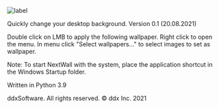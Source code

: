 ![label](https://user-images.githubusercontent.com/70449559/138293420-390a2117-7af2-4bb9-a439-f99296c3ca21.png)

Quickly change your desktop background.
Version 0.1 (20.08.2021)

Double click on LMB to apply the following wallpaper.
Right click to open the menu.
In menu click "Select wallpapers..." to select images to set as wallpaper. 

Note:
To start NextWall with the system, place the application shortcut in the Windows Startup folder.

Written in Python 3.9

ddxSoftware. All rights reserved.
© ddx Inc. 2021
